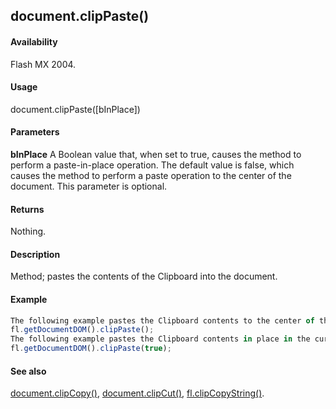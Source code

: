 ## document.clipPaste()

#### Availability

Flash MX 2004.

#### Usage

document.clipPaste([bInPlace])

#### Parameters

**bInPlace** A Boolean value that, when set to true, causes the method to perform a paste-in-place operation. The default value is false, which causes the method to perform a paste operation to the center of the document. This parameter is optional.

#### Returns

Nothing.

#### Description

Method; pastes the contents of the Clipboard into the document.

#### Example

```javascript
The following example pastes the Clipboard contents to the center of the document:
fl.getDocumentDOM().clipPaste();
The following example pastes the Clipboard contents in place in the current document:
fl.getDocumentDOM().clipPaste(true);

```
#### See also

[document.clipCopy()](../Document_object/docume30.md), [document.clipCut()](../Document_object/docume31.md), [fl.clipCopyString()](../flash_object_(fl)/fl6.md).
